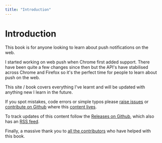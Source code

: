 ```yaml
---
title: "Introduction"
---
```

# Introduction

This book is for anyone looking to learn about push notifications on the web.

I started working on web push when Chrome first added support. There have been quite a few changes since then but the API's have stabilised across Chrome and Firefox so it's the perfect time for people to learn about push on the web.

This site / book covers everything I've learnt and will be updated with anything new I learn in the future.

If you spot mistakes, code errors or simple typos please
[raise issues](https://github.com/gauntface/push-book/issues) or
[contribute on Github](https://github.com/gauntface/push-book/) where
this [content lives](https://github.com/gauntface/push-book/).

To track updates of this content follow the [Releases on Github](https://github.com/gauntface/push-book/releases),
which also has an [RSS feed](https://github.com/gauntface/push-book/releases.atom).

Finally, a massive thank you to [all the contributors](https://web-push-book.gauntface.com/contributors.html)
who have helped with this book.
